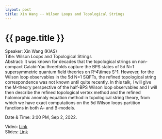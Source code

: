 ```yaml
---
layout: post
title: Xin Wang -- Wilson Loops and Topological Strings
---
```


{{ page.title }}
================

Speaker: Xin Wang (KIAS)  
Title: Wilson Loops and Topological Strings  
Abstract: It was known for decades that the topological strings on non-compact Calabi-Yau threefolds capture the BPS states of 5d N=1 supersymmetric quantum field theories on R^4\times S^1. However, for the Wilson loop observables in the 5d N=1 SQFTs, the refined topological string correspondence was not known until quite recently. In this talk, I will give the M-theory perspective of the half-BPS Wilson loop observables and I will then describe the refined topological vertex method and the refined holomorphic anomaly equation method in topological string theory, from which we have exact computations on the 5d Wilson loops partition functions in both A- and B-models.  

Date & Time: 3:00 PM, Sep 2, 2022.

Video: [Link](https://www.bilibili.com/video/BV1Wg411S7GR?share_source=copy_web&vd_source=24b177539d23769c10e3e2d6f6e5e60d)  
Slides: [Link](http://jointhepth.github.io/files/2022-9-2-Xin-Wang.pdf)
